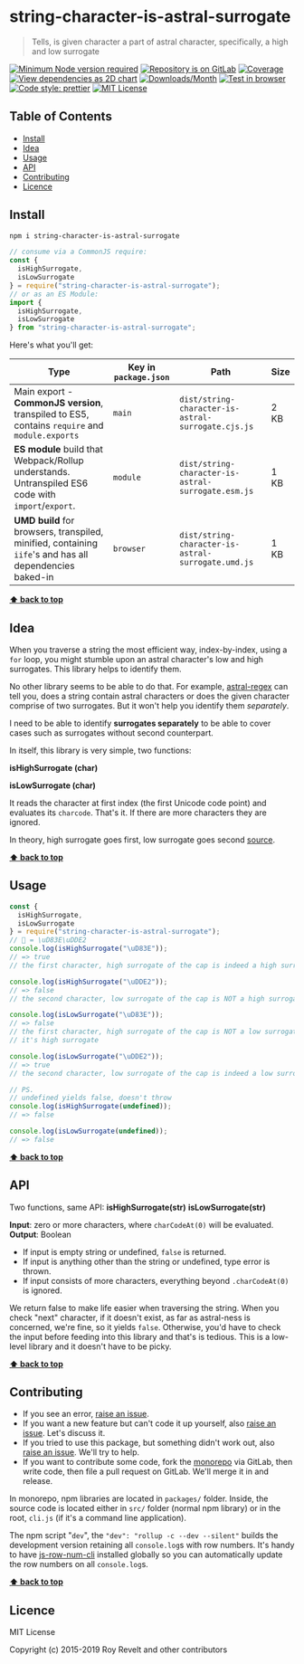 # string-character-is-astral-surrogate

> Tells, is given character a part of astral character, specifically, a high and low surrogate

[![Minimum Node version required][node-img]][node-url]
[![Repository is on GitLab][gitlab-img]][gitlab-url]
[![Coverage][cov-img]][cov-url]
[![View dependencies as 2D chart][deps2d-img]][deps2d-url]
[![Downloads/Month][downloads-img]][downloads-url]
[![Test in browser][runkit-img]][runkit-url]
[![Code style: prettier][prettier-img]][prettier-url]
[![MIT License][license-img]][license-url]

## Table of Contents

- [Install](#install)
- [Idea](#idea)
- [Usage](#usage)
- [API](#api)
- [Contributing](#contributing)
- [Licence](#licence)

## Install

```bash
npm i string-character-is-astral-surrogate
```

```js
// consume via a CommonJS require:
const {
  isHighSurrogate,
  isLowSurrogate
} = require("string-character-is-astral-surrogate");
// or as an ES Module:
import {
  isHighSurrogate,
  isLowSurrogate
} from "string-character-is-astral-surrogate";
```

Here's what you'll get:

| Type                                                                                                    | Key in `package.json` | Path                                               | Size |
| ------------------------------------------------------------------------------------------------------- | --------------------- | -------------------------------------------------- | ---- |
| Main export - **CommonJS version**, transpiled to ES5, contains `require` and `module.exports`          | `main`                | `dist/string-character-is-astral-surrogate.cjs.js` | 2 KB |
| **ES module** build that Webpack/Rollup understands. Untranspiled ES6 code with `import`/`export`.      | `module`              | `dist/string-character-is-astral-surrogate.esm.js` | 1 KB |
| **UMD build** for browsers, transpiled, minified, containing `iife`'s and has all dependencies baked-in | `browser`             | `dist/string-character-is-astral-surrogate.umd.js` | 1 KB |

**[⬆ back to top](#)**

## Idea

When you traverse a string the most efficient way, index-by-index, using a `for` loop, you might stumble upon an astral character's low and high surrogates. This library helps to identify them.

No other library seems to be able to do that. For example, [astral-regex](https://www.npmjs.com/package/astral-regex) can tell you, does a string contain astral characters or does the given character comprise of two surrogates. But it won't help you identify them _separately_.

I need to be able to identify **surrogates separately** to be able to cover cases such as surrogates without second counterpart.

In itself, this library is very simple, two functions:

**isHighSurrogate (char)**

**isLowSurrogate (char)**

It reads the character at first index (the first Unicode code point) and evaluates its `charcode`. That's it. If there are more characters they are ignored.

In theory, high surrogate goes first, low surrogate goes second [source](https://unicodebook.readthedocs.io/unicode_encodings.html#surrogates).

**[⬆ back to top](#)**

## Usage

```js
const {
  isHighSurrogate,
  isLowSurrogate
} = require("string-character-is-astral-surrogate");
// 🧢 = \uD83E\uDDE2
console.log(isHighSurrogate("\uD83E"));
// => true
// the first character, high surrogate of the cap is indeed a high surrogate

console.log(isHighSurrogate("\uDDE2"));
// => false
// the second character, low surrogate of the cap is NOT a high surrogate

console.log(isLowSurrogate("\uD83E"));
// => false
// the first character, high surrogate of the cap is NOT a low surrogate
// it's high surrogate

console.log(isLowSurrogate("\uDDE2"));
// => true
// the second character, low surrogate of the cap is indeed a low surrogate

// PS.
// undefined yields false, doesn't throw
console.log(isHighSurrogate(undefined));
// => false

console.log(isLowSurrogate(undefined));
// => false
```

**[⬆ back to top](#)**

## API

Two functions, same API:
**isHighSurrogate(str)**
**isLowSurrogate(str)**

**Input**: zero or more characters, where `charCodeAt(0)` will be evaluated.
**Output**: Boolean

- If input is empty string or undefined, `false` is returned.
- If input is anything other than the string or undefined, type error is thrown.
- If input consists of more characters, everything beyond `.charCodeAt(0)` is ignored.

We return false to make life easier when traversing the string. When you check "next" character, if it doesn't exist, as far as astral-ness is concerned, we're fine, so it yields `false`. Otherwise, you'd have to check the input before feeding into this library and that's is tedious. This is a low-level library and it doesn't have to be picky.

**[⬆ back to top](#)**

## Contributing

- If you see an error, [raise an issue](<https://gitlab.com/codsen/codsen/issues/new?issue[title]=string-character-is-astral-surrogate%20package%20-%20put%20title%20here&issue[description]=**Which%20package%20is%20this%20issue%20for**%3A%20%0Astring-character-is-astral-surrogate%0A%0A**Describe%20the%20issue%20(if%20necessary)**%3A%20%0A%0A%0A%2Fassign%20%40revelt>).
- If you want a new feature but can't code it up yourself, also [raise an issue](<https://gitlab.com/codsen/codsen/issues/new?issue[title]=string-character-is-astral-surrogate%20package%20-%20put%20title%20here&issue[description]=**Which%20package%20is%20this%20issue%20for**%3A%20%0Astring-character-is-astral-surrogate%0A%0A**Describe%20the%20issue%20(if%20necessary)**%3A%20%0A%0A%0A%2Fassign%20%40revelt>). Let's discuss it.
- If you tried to use this package, but something didn't work out, also [raise an issue](<https://gitlab.com/codsen/codsen/issues/new?issue[title]=string-character-is-astral-surrogate%20package%20-%20put%20title%20here&issue[description]=**Which%20package%20is%20this%20issue%20for**%3A%20%0Astring-character-is-astral-surrogate%0A%0A**Describe%20the%20issue%20(if%20necessary)**%3A%20%0A%0A%0A%2Fassign%20%40revelt>). We'll try to help.
- If you want to contribute some code, fork the [monorepo](https://gitlab.com/codsen/codsen/) via GitLab, then write code, then file a pull request on GitLab. We'll merge it in and release.

In monorepo, npm libraries are located in `packages/` folder. Inside, the source code is located either in `src/` folder (normal npm library) or in the root, `cli.js` (if it's a command line application).

The npm script "`dev`", the `"dev": "rollup -c --dev --silent"` builds the development version retaining all `console.log`s with row numbers. It's handy to have [js-row-num-cli](https://www.npmjs.com/package/js-row-num-cli) installed globally so you can automatically update the row numbers on all `console.log`s.

**[⬆ back to top](#)**

## Licence

MIT License

Copyright (c) 2015-2019 Roy Revelt and other contributors

[node-img]: https://img.shields.io/node/v/string-character-is-astral-surrogate.svg?style=flat-square&label=works%20on%20node
[node-url]: https://www.npmjs.com/package/string-character-is-astral-surrogate
[gitlab-img]: https://img.shields.io/badge/repo-on%20GitLab-brightgreen.svg?style=flat-square
[gitlab-url]: https://gitlab.com/codsen/codsen/tree/master/packages/string-character-is-astral-surrogate
[cov-img]: https://img.shields.io/badge/coverage-100%25-brightgreen.svg?style=flat-square
[cov-url]: https://gitlab.com/codsen/codsen/tree/master/packages/string-character-is-astral-surrogate
[deps2d-img]: https://img.shields.io/badge/deps%20in%202D-see_here-08f0fd.svg?style=flat-square
[deps2d-url]: http://npm.anvaka.com/#/view/2d/string-character-is-astral-surrogate
[downloads-img]: https://img.shields.io/npm/dm/string-character-is-astral-surrogate.svg?style=flat-square
[downloads-url]: https://npmcharts.com/compare/string-character-is-astral-surrogate
[runkit-img]: https://img.shields.io/badge/runkit-test_in_browser-a853ff.svg?style=flat-square
[runkit-url]: https://npm.runkit.com/string-character-is-astral-surrogate
[prettier-img]: https://img.shields.io/badge/code_style-prettier-ff69b4.svg?style=flat-square
[prettier-url]: https://prettier.io
[license-img]: https://img.shields.io/badge/licence-MIT-51c838.svg?style=flat-square
[license-url]: https://gitlab.com/codsen/codsen/blob/master/LICENSE
